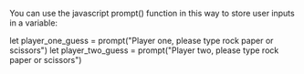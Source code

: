 You can use the javascript prompt() function in this way to store user inputs in a variable:

let player_one_guess = prompt("Player one, please type rock paper or scissors")
let player_two_guess = prompt("Player two, please type rock paper or scissors")
